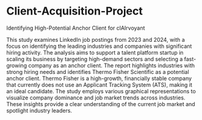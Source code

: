 # Client-Acquisition-Project
Identifying High-Potential Anchor Client for clAIrvoyant

This study examines LinkedIn job postings from 2023 and 2024, with a focus on identifying the leading industries and companies with significant hiring activity. The analysis aims to support a talent platform startup in scaling its business by targeting high-demand sectors and selecting a fast-growing company as an anchor client. The report highlights industries with strong hiring needs and identifies Thermo Fisher Scientific as a potential anchor client. Thermo Fisher is a high-growth, financially stable company that currently does not use an Applicant Tracking System (ATS), making it an ideal candidate. The study employs various graphical representations to visualize company dominance and job market trends across industries. These insights provide a clear understanding of the current job market and spotlight industry leaders.
